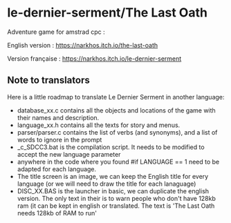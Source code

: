 # le-dernier-serment/The Last Oath
Adventure game for amstrad cpc :

English version : https://narkhos.itch.io/the-last-oath

Version française : https://narkhos.itch.io/le-dernier-serment

## Note to translators

Here is a little roadmap to translate Le Dernier Serment in another language:

- database_xx.c contains all the objects and locations of the game with their names and description.
- language_xx.h contains all the texts for story and menus.
- parser/parser.c contains the list of verbs (and synonyms), and a list of words to ignore in the prompt
-  _c_SDCC3.bat is the compilation script. It needs to be modified to accept the new language parameter
- anywhere in the code where you found #if LANGUAGE == 1 need to be adapted for each language.
- The title screen is an image, we can keep the English title for every language (or we will need to draw the title for each lanaguage)
- DISC_XX.BAS is the launcher in basic, we can duplicate the english version. The only text in their is to warn people who don't have 128kb ram (it can be kept in english or translated. The text is 'The Last Oath needs 128kb of RAM to run'
